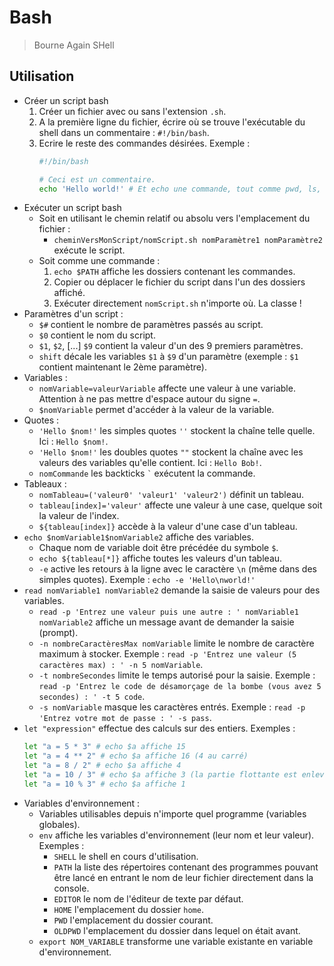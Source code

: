 # Bash

> Bourne Again SHell

## Utilisation

* Créer un script bash
    1. Créer un fichier avec ou sans l'extension `.sh`.
    2. A la première ligne du fichier, écrire où se trouve l'exécutable du shell dans un commentaire : `#!/bin/bash`.
    3. Ecrire le reste des commandes désirées. Exemple :
        ```bash
        #!/bin/bash

        # Ceci est un commentaire.
        echo 'Hello world!' # Et echo une commande, tout comme pwd, ls, cat...
        ```
* Exécuter un script bash
    * Soit en utilisant le chemin relatif ou absolu vers l'emplacement du fichier :
        * `cheminVersMonScript/nomScript.sh nomParamètre1 nomParamètre2` exécute le script.
    * Soit comme une commande :
        1. `echo $PATH` affiche les dossiers contenant les commandes.
        2. Copier ou déplacer le fichier du script dans l'un des dossiers affiché.
        3. Exécuter directement `nomScript.sh` n'importe où. La classe !
* Paramètres d'un script :
    * `$#` contient le nombre de paramètres passés au script.
    * `$0` contient le nom du script.
    * `$1`, `$2`, [...] `$9` contient la valeur d'un des 9 premiers paramètres.
    * `shift` décale les variables `$1` à `$9` d'un paramètre (exemple : `$1` contient maintenant le 2ème paramètre).
* Variables :
    * `nomVariable=valeurVariable` affecte une valeur à une variable. Attention à ne pas mettre d'espace autour du signe `=`.
    * `$nomVariable` permet d'accéder à la valeur de la variable.
* Quotes :
    * `'Hello $nom!'` les simples quotes `''` stockent la chaîne telle quelle. Ici : `Hello $nom!`.
    * `'Hello $nom!'` les doubles quotes `""` stockent la chaîne avec les valeurs des variables qu'elle contient. Ici : `Hello Bob!`.
    * ``nomCommande`` les backticks `` ` `` exécutent la commande.
* Tableaux :
    * `nomTableau=('valeur0' 'valeur1' 'valeur2')` définit un tableau.
    * `tableau[index]='valeur'` affecte une valeur à une case, quelque soit la valeur de l'index.
    * `${tableau[index]}` accède à la valeur d'une case d'un tableau.
* `echo $nomVariable1$nomVariable2` affiche des variables. 
    * Chaque nom de variable doit être précédée du symbole `$`.
    * `echo ${tableau[*]}` affiche toutes les valeurs d'un tableau.
    * `-e` active les retours à la ligne avec le caractère `\n` (même dans des simples quotes). Exemple : `echo -e 'Hello\nworld!'`
* `read nomVariable1 nomVariable2` demande la saisie de valeurs pour des variables.
    * `read -p 'Entrez une valeur puis une autre : ' nomVariable1 nomVariable2` affiche un message avant de demander la saisie (prompt).
    * `-n nombreCaractèresMax nomVariable` limite le nombre de caractère maximum à stocker. Exemple : `read -p 'Entrez une valeur (5 caractères max) : ' -n 5 nomVariable`.
    * `-t nombreSecondes` limite le temps autorisé pour la saisie. Exemple : `read -p 'Entrez le code de désamorçage de la bombe (vous avez 5 secondes) : ' -t 5 code`.
    * `-s nomVariable` masque les caractères entrés. Exemple : `read -p 'Entrez votre mot de passe : ' -s pass`.
* `let "expression"` effectue des calculs sur des entiers. Exemples :
    ```bash
    let "a = 5 * 3" # echo $a affiche 15
    let "a = 4 ** 2" # echo $a affiche 16 (4 au carré)
    let "a = 8 / 2" # echo $a affiche 4
    let "a = 10 / 3" # echo $a affiche 3 (la partie flottante est enlevée)
    let "a = 10 % 3" # echo $a affiche 1
    ```
* Variables d'environnement :
    * Variables utilisables depuis n'importe quel programme (variables globales).
    * `env` affiche les variables d'environnement (leur nom et leur valeur). Exemples :
        * `SHELL` le shell en cours d'utilisation.
        * `PATH` la liste des répertoires contenant des programmes pouvant être lancé en entrant le nom de leur fichier directement dans la console.
        * `EDITOR` le nom de l'éditeur de texte par défaut.
        * `HOME` l'emplacement du dossier `home`.
        * `PWD` l'emplacement du dossier courant.
        * `OLDPWD` l'emplacement du dossier dans lequel on était avant.
    * `export NOM_VARIABLE` transforme une variable existante en variable d'environnement.